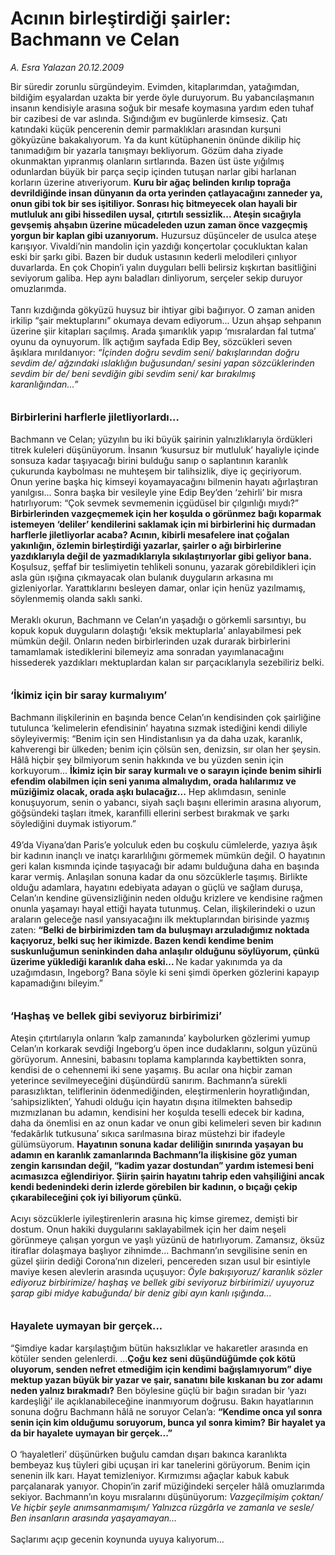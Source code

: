 # Acının birleştirdiği şairler: Bachmann ve Celan

*A. Esra Yalazan 20.12.2009*

<div class="taraf_structure_2col_1zq">
<div class="margen_n">



 <p>Bir süredir zorunlu sürgündeyim. Evimden, kitaplarımdan, yatağımdan, bildiğim eşyalardan uzakta bir yerde öyle duruyorum. Bu yabancılaşmanın insanın kendisiyle arasına soğuk bir mesafe koymasına yardım eden tuhaf bir cazibesi de var aslında. Sığındığım ev bugünlerde kimsesiz. Çatı katındaki küçük pencerenin demir parmaklıkları arasından kurşuni gökyüzüne bakakalıyorum. Ya da kunt kütüphanenin önünde dikilip hiç tanımadığım bir yazarla tanışmayı bekliyorum. Gözüm daha ziyade okunmaktan yıpranmış olanların sırtlarında. Bazen üst üste yığılmış odunlardan büyük bir parça seçip içinden tutuşan narlar gibi harlanan korların üzerine atıveriyorum. <b>Kuru bir ağaç belinden kırılıp toprağa devrildiğinde insan dünyanın da orta yerinden çatlayacağını zanneder ya, onun gibi tok bir ses işitiliyor. Sonrası hiç bitmeyecek olan hayali bir mutluluk anı gibi hissedilen uysal, çıtırtılı sessizlik... Ateşin sıcağıyla gevşemiş ahşabın üzerine mücadeleden uzun zaman önce vazgeçmiş yorgun bir kaplan gibi uzanıyorum.</b> Huzursuz düşünceler de usulca ateşe karışıyor. Vivaldi’nin mandolin için yazdığı konçertolar çocukluktan kalan eski bir şarkı gibi. Bazen bir duduk ustasının kederli melodileri çınlıyor duvarlarda. En çok Chopin’i yalın duyguları belli belirsiz kışkırtan basitliğini seviyorum galiba. Hep aynı baladları dinliyorum, serçeler sekip duruyor omuzlarımda. <br/><br/>Tanrı kızdığında gökyüzü huysuz bir ihtiyar gibi bağırıyor. O zaman aniden irkilip “şair mektuplarını” okumaya devam ediyorum... Uzun ahşap sehpanın üzerine şiir kitapları saçılmış. Arada şımarıklık yapıp ‘mısralardan fal tutma’ oyunu da oynuyorum. İlk açtığım sayfada Edip Bey, sözcükleri seven âşıklara mırıldanıyor: <i>“İçinden doğru sevdim seni/ bakışlarından doğru sevdim de/ ağzındaki ıslaklığın buğusundan/ sesini yapan sözcüklerinden sevdim bir de/ beni sevdiğin gibi sevdim seni/ kar bırakılmış karanlığından...”</i><b> <br/><br/><br/><font size="3">Birbirlerini harflerle jiletliyorlardı...</font></b> <br/><br/>Bachmann ve Celan; yüzyılın bu iki büyük şairinin yalnızlıklarıyla ördükleri titrek kuleleri düşünüyorum. İnsanın ‘kusursuz bir mutluluk’ hayaliyle içinde sonsuza kadar taşıyacağı birini bulduğu sanıp o saplantının karanlık çukurunda kaybolması ne muhteşem bir talihsizlik, diye iç geçiriyorum. Onun yerine başka hiç kimseyi koyamayacağını bilmenin hayatı ağırlaştıran yanılgısı... Sonra başka bir vesileyle yine Edip Bey’den ‘zehirli’ bir mısra hatırlıyorum: “Çok sevmek sevmemenin içgüdüsel bir çılgınlığı mıydı?” <b>Birbirlerinden vazgeçmemek için her koşulda o görünmez bağı koparmak istemeyen ‘deliler’ kendilerini saklamak için mi birbirlerini hiç durmadan harflerle jiletliyorlar acaba? Acının, kibirli mesafelere inat çoğalan yakınlığın, özlemin birleştirdiği yazarlar, şairler o ağı birbirlerine yazdıklarıyla değil de yazmadıklarıyla sıkılaştırıyorlar gibi geliyor bana.</b> Koşulsuz, şeffaf bir teslimiyetin tehlikeli sonunu, yazarak görebildikleri için asla gün ışığına çıkmayacak olan bulanık duyguların arkasına mı gizleniyorlar. Yarattıklarını besleyen damar, onlar için henüz yazılmamış, söylenmemiş olanda saklı sanki. <br/><br/>Meraklı okurun, Bachmann ve Celan’ın yaşadığı o görkemli sarsıntıyı, bu kopuk kopuk duyguların dolaştığı ‘eksik mektuplarla’ anlayabilmesi pek mümkün değil. Onların neden birbirlerinden uzak durarak birbirlerini tamamlamak istediklerini bilemeyiz ama sonradan yayımlanacağını hissederek yazdıkları mektuplardan kalan sır parçacıklarıyla sezebiliriz belki. <b><br/><br/><br/><font size="3">‘İkimiz için bir saray kurmalıyım’</font></b> <br/><br/>Bachmann ilişkilerinin en başında bence Celan’ın kendisinden çok şairliğine tutulunca ‘kelimelerin efendisinin’ hayatına sızmak istediğini kendi diliyle söyleyivermiş: “Benim için sen Hindistanlısın ya da daha uzak, karanlık, kahverengi bir ülkeden; benim için çölsün sen, denizsin, sır olan her şeysin. Hâlâ hiçbir şey bilmiyorum senin hakkında ve bu yüzden senin için korkuyorum... <b>İkimiz için bir saray kurmalı ve o sarayın içinde benim sihirli efendim olabilmen için seni yanıma almalıydım, orada halılarımız ve müziğimiz olacak, orada aşkı bulacağız...</b> Hep aklımdasın, seninle konuşuyorum, senin o yabancı, siyah saçlı başını ellerimin arasına alıyorum, göğsündeki taşları itmek, karanfilli ellerini serbest bırakmak ve şarkı söylediğini duymak istiyorum.” <br/><br/>49’da Viyana’dan Paris’e yolculuk eden bu coşkulu cümlelerde, yazıya âşık bir kadının inançlı ve inatçı kararlılığını görmemek mümkün değil. O hayatının geri kalan kısmında içinde taşıyacağı bir adamı bulduğuna daha en başında karar vermiş. Anlaşılan sonuna kadar da onu sözcüklerle taşımış. Birlikte olduğu adamlara, hayatını edebiyata adayan o güçlü ve sağlam duruşa, Celan’ın kendine güvensizliğinin neden olduğu krizlere ve kendisine rağmen onunla yaşamayı hayal ettiği hayata tutunmuş. Celan, ilişkilerindeki o uzun araların geleceğe nasıl yansıyacağını ilk mektuplarından birisinde yazmış zaten: <b>“Belki de birbirimizden tam da buluşmayı arzuladığımız noktada kaçıyoruz, belki suç her ikimizde. Bazen kendi kendime benim suskunluğumun seninkinden daha anlaşılır olduğunu söylüyorum, çünkü üzerime yüklediği karanlık daha eski... </b>Ne kadar yakınımda ya da uzağımdasın, Ingeborg? Bana söyle ki seni şimdi öperken gözlerini kapayıp kapamadığını bileyim.”<b> <br/><br/><br/><font size="3">‘Haşhaş ve bellek gibi seviyoruz birbirimizi’</font></b> <br/><br/>Ateşin çıtırtılarıyla onların ‘kalp zamanında’ kaybolurken gözlerimi yumup Celan’ın korkarak sevdiği Ingeborg’u öpen ince dudaklarını, solgun yüzünü görüyorum. Annesini, babasını toplama kamplarında kaybettikten sonra, kendisi de o cehennemi iki sene yaşamış. Bu acılar ona hiçbir zaman yeterince sevilmeyeceğini düşündürdü sanırım. Bachmann’a sürekli parasızlıktan, teliflerinin ödenmediğinden, eleştirmenlerin hoyratlığından, ‘sahipsizlikten’, Yahudi olduğu için hayatın dışına itilmekten bahsedip mızmızlanan bu adamın, kendisini her koşulda teselli edecek bir kadına, daha da önemlisi en az onun kadar ve onun gibi kelimeleri seven bir kadının ‘fedakârlık tutkusuna’ sıkıca sarılmasına biraz müstehzi bir ifadeyle gülümsüyorum. <b>Hayatının sonuna kadar deliliğin sınırında yaşayan bu adamın en karanlık zamanlarında Bachmann’la ilişkisine göz yuman zengin karısından değil, “kadim yazar dostundan” yardım istemesi beni acımasızca eğlendiriyor. Şiirin şairin hayatını tahrip eden vahşiliğini ancak kendi bedenindeki derin izlerde görebilen bir kadının, o bıçağı çekip çıkarabileceğini çok iyi biliyorum çünkü. </b><br/><br/>Acıyı sözcüklerle iyileştirenlerin arasına hiç kimse giremez, demişti bir dostum. Onun hakiki duygularını saklayabilmek için her daim neşeli görünmeye çalışan yorgun ve yaşlı yüzünü de hatırlıyorum. Zamansız, öksüz itiraflar dolaşmaya başlıyor zihnimde... Bachmann’ın sevgilisine senin en güzel şiirin dediği Corona’nın dizeleri, pencereden sızan usul bir esintiyle maviye kesen alevlerin arasında uçuşuyor: <i>Öyle bakışıyoruz/ karanlık sözler ediyoruz birbirimize/ haşhaş ve bellek gibi seviyoruz birbirimizi/ uyuyoruz şarap gibi midye kabuğunda/ bir deniz gibi ayın kanlı ışığında...</i><b> <br/><br/><br/><font size="3">Hayalete uymayan bir gerçek...</font></b> <br/><br/>“Şimdiye kadar karşılaştığım bütün haksızlıklar ve hakaretler arasında en kötüler senden gelenlerdi. ...<b>Çoğu kez seni düşündüğümde çok kötü oluyorum, senden nefret etmediğim için kendimi bağışlamıyorum” diye mektup yazan büyük bir yazar ve şair, sanatını bile kıskanan bu zor adamı neden yalnız bırakmadı?</b> Ben böylesine güçlü bir bağın sıradan bir ‘yazı kardeşliği’ ile açıklanabileceğine inanmıyorum doğrusu. Bakın hayatlarının sonuna doğru Bachmann hâlâ ne soruyor Celan’a: <b>“Kendime onca yıl sonra senin için kim olduğumu soruyorum, bunca yıl sonra kimim?</b> <b>Bir hayalet ya da bir hayalete uymayan bir gerçek...” </b><br/><br/>O ‘hayaletleri’ düşünürken buğulu camdan dışarı bakınca karanlıkta bembeyaz kuş tüyleri gibi uçuşan iri kar tanelerini görüyorum. Benim için senenin ilk karı. Hayat temizleniyor. Kırmızımsı ağaçlar kabuk kabuk parçalanarak yanıyor. Chopin’in zarif müziğindeki serçeler hâlâ omuzlarımda sekiyor. Bachmann’ın koyu mısralarını düşünüyorum: <i>Vazgeçilmişim çoktan/ Ve hiçbir şeyle anımsanmamışım/ Yalnızca rüzgârla ve zamanla ve sesle/ Ben insanların arasında yaşayamayan...</i> <br/><br/>Saçlarımı açıp gecenin koynunda uyuya kalıyorum...</p>
<br/>
<br/>
<br/>



<br/>


<div id="taraf_not">
</div>

</div>


</div>
